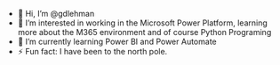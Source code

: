 - 👋 Hi, I’m @gdlehman
- 👀 I’m interested in working in the Microsoft Power Platform, learning more about the M365 environment and of course Python Programing
- 🌱 I’m currently learning Power BI and Power Automate
- ⚡ Fun fact: I have been to the north pole.

<!---
gdlehman/gdlehman is a ✨ special ✨ repository because its `README.md` (this file) appears on your GitHub profile.
You can click the Preview link to take a look at your changes.
--->
